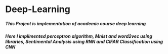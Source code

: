 # Deep-Learning
##### This Project is implementation of academic course deep learning
##### Here I implimented perceptron algorithm, Mnist and word2vec using libraries, Sentimental Analysis using RNN and CIFAR Classification using CNN
